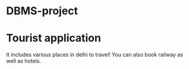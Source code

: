 # DBMS-project
# Tourist application

 It includes various places in delhi to travel! You can also book railway as well as hotels.
